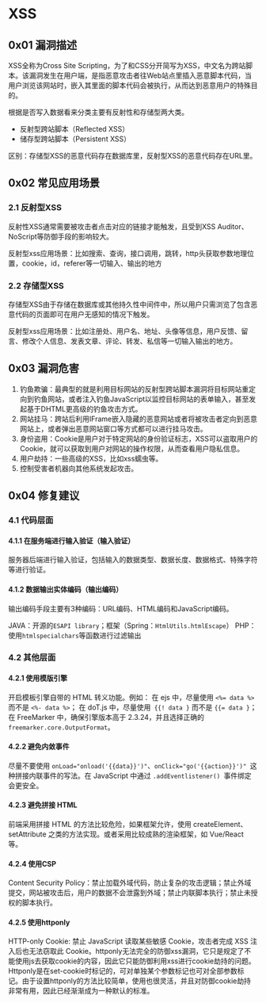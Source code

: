 # XSS

## 0x01 漏洞描述

XSS全称为Cross Site Scripting，为了和CSS分开简写为XSS，中文名为跨站脚本。该漏洞发生在用户端，是指恶意攻击者往Web站点里插入恶意脚本代码，当用户浏览该网站时，嵌入其里面的脚本代码会被执行，从而达到恶意用户的特殊目的。

根据是否写入数据看来分类主要有反射性和存储型两大类。

* 反射型跨站脚本（Reflected XSS）
* 储存型跨站脚本（Persistent XSS）

区别：存储型XSS的恶意代码存在数据库里，反射型XSS的恶意代码存在URL里。

## 0x02 常见应用场景

### 2.1 反射型XSS

反射性XSS通常需要被攻击者点击对应的链接才能触发，且受到XSS Auditor、NoScript等防御手段的影响较大。

反射型xss应用场景：比如搜索、查询，接口调用，跳转，http头获取参数地理位置，cookie，id，referer等一切输入、输出的地方

### 2.2 存储型XSS

存储型XSS由于存储在数据库或其他持久性中间件中，所以用户只需浏览了包含恶意代码的页面即可在用户无感知的情况下触发。

反射型xss应用场景：比如注册处、用户名、地址、头像等信息，用户反馈、留言、修改个人信息、发表文章、评论、转发、私信等一切输入输出的地方。

## 0x03 漏洞危害

1. 钓鱼欺骗：最典型的就是利用目标网站的反射型跨站脚本漏洞将目标网站重定向到钓鱼网站，或者注入钓鱼JavaScript以监控目标网站的表单输入，甚至发起基于DHTML更高级的钓鱼攻击方式。
2. 网站挂马：跨站后利用IFrame嵌入隐藏的恶意网站或者将被攻击者定向到恶意网站上，或者弹出恶意网站窗口等方式都可以进行挂马攻击。
3. 身份盗用：Cookie是用户对于特定网站的身份验证标志，XSS可以盗取用户的Cookie，就可以获取到用户对网站的操作权限，从而查看用户隐私信息。
4. 用户劫持：一些高级的XSS，比如xss蠕虫等。
5. 控制受害者机器向其他系统发起攻击。

## 0x04 修复建议

### 4.1 代码层面

#### 4.1.1 在服务端进行输入验证（输入验证）

服务器后端进行输入验证，包括输入的数据类型、数据长度、数据格式、特殊字符等进行验证。

#### 4.1.2 数据输出实体编码（输出编码）

输出编码手段主要有3种编码：URL编码、HTML编码和JavaScript编码。

JAVA：开源的`ESAPI library`；框架（Spring：`HtmlUtils.htmlEscape`） 
PHP：使用`htmlspecialchars`等函数进行过滤输出

### 4.2 其他层面

#### 4.2.1 使用模版引擎

开启模板引擎自带的 HTML 转义功能。例如： 在 ejs 中，尽量使用 `<%= data %>` 而不是 `<%- data %>`； 在 doT.js 中，尽量使用` {{! data }` 而不是 `{{= data }`； 在 FreeMarker 中，确保引擎版本高于 2.3.24，并且选择正确的 `freemarker.core.OutputFormat`。

#### 4.2.2 避免内敛事件

尽量不要使用 `onLoad="onload('{{data}}')"`、`onClick="go('{{action}}')" `这种拼接内联事件的写法。在 JavaScript 中通过 `.addEventlistener() `事件绑定会更安全。

#### 4.2.3 避免拼接 HTML

前端采用拼接 HTML 的方法比较危险，如果框架允许，使用 createElement、setAttribute 之类的方法实现。或者采用比较成熟的渲染框架，如 Vue/React 等。

#### 4.2.4 使用CSP

Content Security Policy：禁止加载外域代码，防止复杂的攻击逻辑；禁止外域提交，网站被攻击后，用户的数据不会泄露到外域；禁止内联脚本执行；禁止未授权的脚本执行。

#### 4.2.5 使用httponly

HTTP-only Cookie: 禁止 JavaScript 读取某些敏感 Cookie，攻击者完成 XSS 注入后也无法窃取此 Cookie。httponly无法完全的防御xss漏洞，它只是规定了不能使用js去获取cookie的内容，因此它只能防御利用xss进行cookie劫持的问题。Httponly是在set-cookie时标记的，可对单独某个参数标记也可对全部参数标记。由于设置httponly的方法比较简单，使用也很灵活，并且对防御cookie劫持非常有用，因此已经渐渐成为一种默认的标准。

